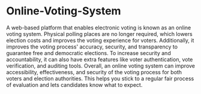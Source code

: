# Online-Voting-System
A web-based platform that enables electronic voting is known as an online voting system. Physical polling places are no longer required, which lowers election costs and improves the voting experience for voters. Additionally, it improves the voting process' accuracy, security, and transparency to guarantee free and democratic elections.
To increase security and accountability, it can also have extra features like voter authentication, vote verification, and auditing tools. Overall, an online voting system can improve accessibility, effectiveness, and security of the voting process for both voters and election authorities.
This helps you stick to a regular fair process of evaluation and lets candidates know what to expect.